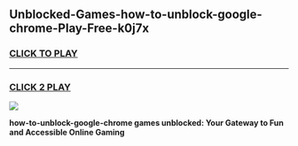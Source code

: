
## Unblocked-Games-how-to-unblock-google-chrome-Play-Free-k0j7x
<h3>
<a href="https://premium76.site?title=how-to-unblock-google-chrome&ref=18A1">CLICK TO PLAY</a></h3>
<hr>

<h3>
<a href="https://premium76.site?title=how-to-unblock-google-chrome&ref=18A1">CLICK 2 PLAY</a>
  
</h3>

<a href="https://premium76.site?title=how-to-unblock-google-chrome&ref=18A1"><img src="https://clearcache.store/games.png"></a>


**how-to-unblock-google-chrome games unblocked: Your Gateway to Fun and Accessible Online Gaming**
